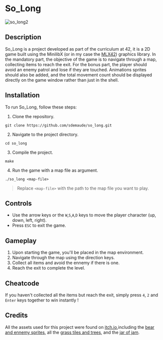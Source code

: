 # So_Long

![so_long2](https://github.com/sdemaude/so_long/assets/139372795/e2667dfe-3d9b-4fe8-8511-af369356a0bb)

## Description

So_Long is a project developed as part of the curriculum at 42, it is a 2D game built using the MinilibX (or in my case the [MLX42](https://github.com/codam-coding-college/MLX42)) graphics library. 
In the mandatory part, the objective of the game is to navigate through a map, collecting items to reach the exit. For the bonus part, the player should avoid an enemy patrol and lose if they are touched. Animations sprites should also be added,
and the total movement count should be displayed directly on the game window rather than just in the shell. 

## Installation

To run So_Long, follow these steps:

1. Clone the repository.

`git clone https://github.com/sdemaude/so_long.git`

2. Navigate to the project directory.

`cd so_long`

3. Compile the project.

`make`

4. Run the game with a map file as argument.

`./so_long <map-file>`

>Replace `<map-file>` with the path to the map file you want to play.

## Controls

- Use the arrow keys or the `W`,`S`,`A`,`D` keys to move the player character (up, down, left, right).
- Press `ESC` to exit the game.

## Gameplay

1. Upon starting the game, you'll be placed in the map environment.
2. Navigate through the map using the direction keys.
3. Collect all items and avoid the ennemy if there is one.
4. Reach the exit to complete the level.

## Cheatcode

If you haven't collected all the items but reach the exit, simply press `4`, `2` and `Enter` keys together to win instantly !

## Credits

All the assets used for this project were found on [itch.io](https://itch.io/game-assets/free/tag-sprites),including the [bear and ennemy sprites](https://thkaspar.itch.io/tth-animals),
all the [grass tiles and trees](https://cupnooble.itch.io/sprout-lands-asset-pack), and the [jar of jam](https://ghostpixxells.itch.io/pixelfood).

